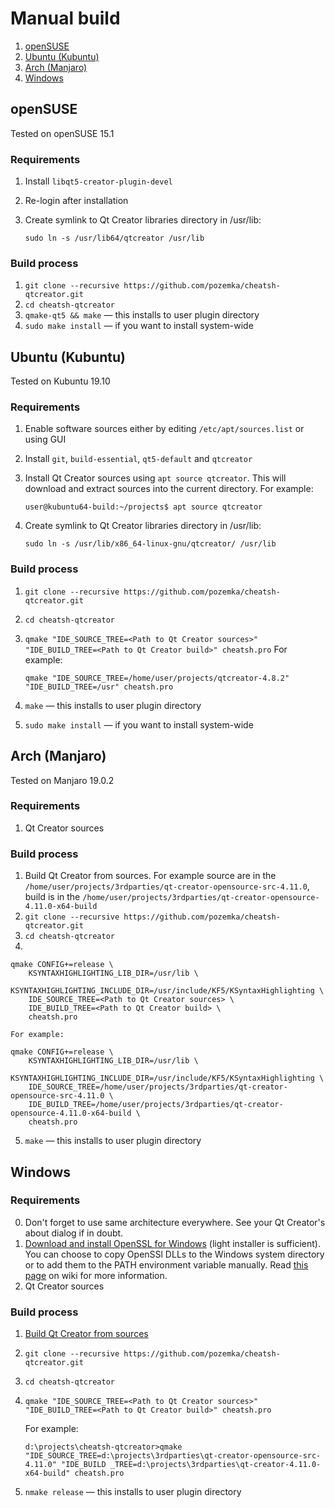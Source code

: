# Manual build

1. [openSUSE](#openSUSE)
2. [Ubuntu (Kubuntu)](#ubuntu-kubuntu)
3. [Arch (Manjaro)](#arch-manjaro)
4. [Windows](#Windows)

## openSUSE
Tested on openSUSE 15.1
### Requirements
1. Install `libqt5-creator-plugin-devel`
2. Re-login after installation
3. Create symlink to Qt Creator libraries directory in /usr/lib:

    `sudo ln -s /usr/lib64/qtcreator /usr/lib`

### Build process
1. `git clone --recursive https://github.com/pozemka/cheatsh-qtcreator.git`
2. `cd cheatsh-qtcreator`
3. `qmake-qt5 && make` — this installs to user plugin directory
4. `sudo make install` — if you want to install system-wide

## Ubuntu (Kubuntu)
Tested on Kubuntu 19.10
### Requirements
1. Enable software sources either by editing `/etc/apt/sources.list` or using GUI
2. Install `git`, `build-essential`, `qt5-default` and `qtcreator`
3. Install Qt Creator sources using `apt source qtcreator`. This will download and extract sources into the current directory. For example:

    `user@kubuntu64-build:~/projects$ apt source qtcreator`
    
4. Create symlink to Qt Creator libraries directory in /usr/lib:

    `sudo ln -s /usr/lib/x86_64-linux-gnu/qtcreator/ /usr/lib`

### Build process
1. `git clone --recursive https://github.com/pozemka/cheatsh-qtcreator.git`
2. `cd cheatsh-qtcreator`
3. `qmake "IDE_SOURCE_TREE=<Path to Qt Creator sources>" "IDE_BUILD_TREE=<Path to Qt Creator build>" cheatsh.pro`
    For example:
    
    `qmake "IDE_SOURCE_TREE=/home/user/projects/qtcreator-4.8.2" "IDE_BUILD_TREE=/usr" cheatsh.pro`
    
4. `make` — this installs to user plugin directory
5. `sudo make install` — if you want to install system-wide


## Arch (Manjaro)
Tested on Manjaro 19.0.2
### Requirements
1. Qt Creator sources

### Build process
1. Build Qt Creator from sources. For example source are in the `/home/user/projects/3rdparties/qt-creator-opensource-src-4.11.0`, build is in the `/home/user/projects/3rdparties/qt-creator-opensource-4.11.0-x64-build`
2. `git clone --recursive https://github.com/pozemka/cheatsh-qtcreator.git`
3. `cd cheatsh-qtcreator`
4.
```
qmake CONFIG+=release \
    KSYNTAXHIGHLIGHTING_LIB_DIR=/usr/lib \
    KSYNTAXHIGHLIGHTING_INCLUDE_DIR=/usr/include/KF5/KSyntaxHighlighting \
    IDE_SOURCE_TREE=<Path to Qt Creator sources> \
    IDE_BUILD_TREE=<Path to Qt Creator build> \
    cheatsh.pro
```
    For example:
```
qmake CONFIG+=release \
    KSYNTAXHIGHLIGHTING_LIB_DIR=/usr/lib \
    KSYNTAXHIGHLIGHTING_INCLUDE_DIR=/usr/include/KF5/KSyntaxHighlighting \
    IDE_SOURCE_TREE=/home/user/projects/3rdparties/qt-creator-opensource-src-4.11.0 \
    IDE_BUILD_TREE=/home/user/projects/3rdparties/qt-creator-opensource-4.11.0-x64-build \
    cheatsh.pro
```
5. `make` — this installs to user plugin directory

## Windows
### Requirements
0. Don't forget to use same architecture everywhere. See your Qt Creator's about dialog if in doubt.
1. [Download and install OpenSSL for Windows](https://slproweb.com/products/Win32OpenSSL.html) (light installer is sufficient). You can choose to copy OpenSSl DLLs to the Windows system directory or to add them to the PATH environment variable manually. Read [this page](https://github.com/pozemka/cheatsh-qtcreator/wiki/OpenSSL) on wiki for more information.
2. Qt Creator sources

### Build process
1. [Build Qt Creator from sources](https://wiki.qt.io/Building_Qt_Creator_from_Git)
2. `git clone --recursive https://github.com/pozemka/cheatsh-qtcreator.git`
3. `cd cheatsh-qtcreator`
4. `qmake "IDE_SOURCE_TREE=<Path to Qt Creator sources>" "IDE_BUILD_TREE=<Path to Qt Creator build>" cheatsh.pro`

    For example:
    
    `d:\projects\cheatsh-qtcreator>qmake "IDE_SOURCE_TREE=d:\projects\3rdparties\qt-creator-opensource-src-4.11.0" "IDE_BUILD
_TREE=d:\projects\3rdparties\qt-creator-4.11.0-x64-build" cheatsh.pro`
5. `nmake release` — this installs to user plugin directory
